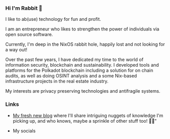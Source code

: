 ### Hi I'm Rabbit 🐇

I like to ab(use) technology for fun and profit.

I am an entrepreneur who likes to strengthen the power of individuals via open source software.

Currently, I'm deep in the NixOS rabbit hole, happily lost and not looking for a way out!

Over the past few years, I have dedicated my time to the world of information security, blockchain and sustainability.
I developed tools and platforms for the Polkadot blockchain including a solution for on chain audits, as well as doing OSINT analysis and a some Nix-based infrastructure projects in the real estate industry.

My interests are privacy preserving technologies and antifragile systems.

### Links

* [My fresh new blog](ra33it0.github.io) where I'll share intriguing nuggets of knowledge I'm picking up, and who knows, maybe a sprinkle of other stuff too! 🤷‍♂️"

* My socials 

